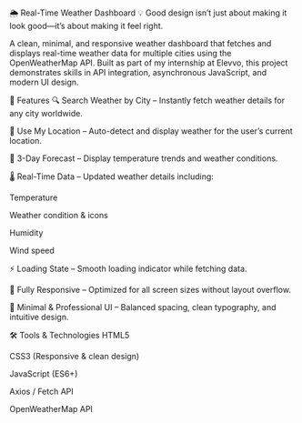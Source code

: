 🌦️ Real-Time Weather Dashboard
💡 Good design isn’t just about making it look good—it’s about making it feel right.

A clean, minimal, and responsive weather dashboard that fetches and displays real-time weather data for multiple cities using the OpenWeatherMap API. Built as part of my internship at Elevvo, this project demonstrates skills in API integration, asynchronous JavaScript, and modern UI design.

📌 Features
🔍 Search Weather by City – Instantly fetch weather details for any city worldwide.

📍 Use My Location – Auto-detect and display weather for the user’s current location.

📅 3-Day Forecast – Display temperature trends and weather conditions.

🌡️ Real-Time Data – Updated weather details including:

Temperature

Weather condition & icons

Humidity

Wind speed

⚡ Loading State – Smooth loading indicator while fetching data.

📱 Fully Responsive – Optimized for all screen sizes without layout overflow.

🎨 Minimal & Professional UI – Balanced spacing, clean typography, and intuitive design.

🛠️ Tools & Technologies
HTML5

CSS3 (Responsive & clean design)

JavaScript (ES6+)

Axios / Fetch API

OpenWeatherMap API

